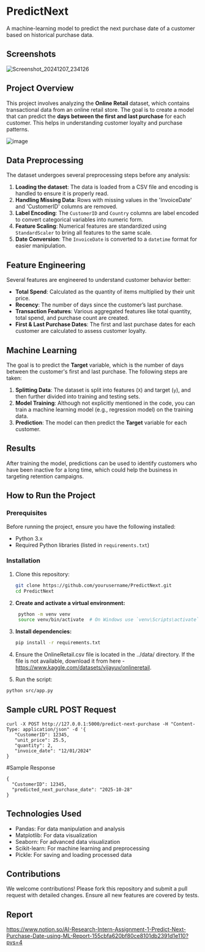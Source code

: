 # PredictNext
A machine-learning model to predict the next purchase date of a customer based on historical purchase data.

## Screenshots 
![Screenshot_20241207_234126](https://github.com/user-attachments/assets/a2a6cb18-a324-4e59-a434-8fe99b02eb58)

## Project Overview

This project involves analyzing the **Online Retail** dataset, which contains transactional data from an online retail store. The goal is to create a model that can predict the **days between the first and last purchase** for each customer. This helps in understanding customer loyalty and purchase patterns.

![image](https://github.com/user-attachments/assets/45d19df9-4cf3-4f27-8520-83f08c9e7ad6)


## Data Preprocessing

The dataset undergoes several preprocessing steps before any analysis:

1. **Loading the dataset**: The data is loaded from a CSV file and encoding is handled to ensure it is properly read.
2. **Handling Missing Data**: Rows with missing values in the 'InvoiceDate' and 'CustomerID' columns are removed.
3. **Label Encoding**: The `CustomerID` and `Country` columns are label encoded to convert categorical variables into numeric form.
4. **Feature Scaling**: Numerical features are standardized using `StandardScaler` to bring all features to the same scale.
5. **Date Conversion**: The `InvoiceDate` is converted to a `datetime` format for easier manipulation.

## Feature Engineering

Several features are engineered to understand customer behavior better:

- **Total Spend**: Calculated as the quantity of items multiplied by their unit price.
- **Recency**: The number of days since the customer’s last purchase.
- **Transaction Features**: Various aggregated features like total quantity, total spend, and purchase count are created.
- **First & Last Purchase Dates**: The first and last purchase dates for each customer are calculated to assess customer loyalty.

## Machine Learning

The goal is to predict the **Target** variable, which is the number of days between the customer's first and last purchase. The following steps are taken:

1. **Splitting Data**: The dataset is split into features (`X`) and target (`y`), and then further divided into training and testing sets.
2. **Model Training**: Although not explicitly mentioned in the code, you can train a machine learning model (e.g., regression model) on the training data.
3. **Prediction**: The model can then predict the **Target** variable for each customer.

## Results

After training the model, predictions can be used to identify customers who have been inactive for a long time, which could help the business in targeting retention campaigns.

## How to Run the Project

### Prerequisites

Before running the project, ensure you have the following installed:

- Python 3.x
- Required Python libraries (listed in `requirements.txt`)

### Installation

1. Clone this repository:
   ```bash
   git clone https://github.com/yourusername/PredictNext.git
   cd PredictNext
2. **Create and activate a virtual environment:**  
   ```bash
    python -m venv venv  
    source venv/bin/activate  # On Windows use `venv\Scripts\activate`
   ```
3. **Install dependencies:**  
   ```bash
   pip install -r requirements.txt  
   ```
4. Ensure the OnlineRetail.csv file is located in the ../data/ directory. If the file is not available, download it from here - https://www.kaggle.com/datasets/vijayuv/onlineretail.

5. Run the script:

```bash
python src/app.py
```

## Sample cURL POST Request
```
curl -X POST http://127.0.0.1:5000/predict-next-purchase -H "Content-Type: application/json" -d '{
   "CustomerID": 12345,
   "unit_price": 25.5,
   "quantity": 2,
   "invoice_date": "12/01/2024"
}
```
#Sample Response
```
{
  "CustomerID": 12345,
  "predicted_next_purchase_date": "2025-10-28"
}

```

## Technologies Used
- Pandas: For data manipulation and analysis
- Matplotlib: For data visualization
- Seaborn: For advanced data visualization
- Scikit-learn: For machine learning and preprocessing
- Pickle: For saving and loading processed data

## Contributions 
We welcome contributions! Please fork this repository and submit a pull request with detailed changes. Ensure all new features are covered by tests.

## Report
https://www.notion.so/AI-Research-Intern-Assignment-1-Predict-Next-Purchase-Date-using-ML-Report-155cbfa620bf80ce8101db2391d1e110?pvs=4




